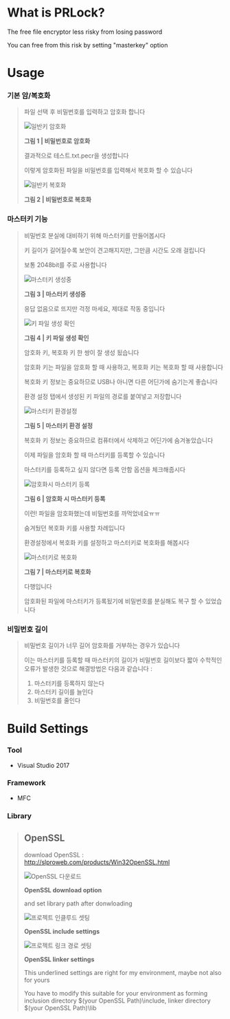 What is PRLock?
=============================
The free file encryptor less risky from losing password

You can free from this risk by setting "masterkey" option



Usage
=============================
### 기본 암/복호화
> 파일 선택 후 비밀번호를 입력하고 암호화 합니다
> 
> ![일반키 암호화](https://user-images.githubusercontent.com/67177785/126548432-e5c0b07c-9d44-449d-a5d9-4c7401161dfe.PNG)
> 
> **그림 1 | 비밀번호로 암호화**
> 
> 결과적으로 테스트.txt.pecr을 생성합니다
> 
> 이렇게 암호화된 파일을 비밀번호를 입력해서 복호화 할 수 있습니다
> 
>![일반키 복호화](https://user-images.githubusercontent.com/67177785/126549106-b7e7f6aa-d044-4125-b4fb-e076c702a5ea.PNG)
>
> **그림 2 | 비밀번호로 복호화**
### 마스터키 기능
>
> 비밀번호 분실에 대비하기 위해 마스터키를 만들어봅시다
> 
> 키 길이가 길어질수록 보안이 견고해지지만, 그만큼 시간도 오래 걸립니다
> 
> 보통 2048bit를 주로 사용합니다
>
>
> ![마스터키 생성중](https://user-images.githubusercontent.com/67177785/127697147-f9b61375-e187-42a5-b0b3-cd8dac70047e.PNG)
>
> 
> **그림 3 | 마스터키 생성중**
>
> 응답 없음으로 뜨지만 걱정 마세요, 제대로 작동 중입니다
> 
> ![키 파일 생성 확인](https://user-images.githubusercontent.com/67177785/126549268-ac447802-bb05-4346-b526-edf56194593d.PNG)
>
> **그림 4  | 키 파일 생성 확인**
>
> 암호화 키, 복호화 키 한 쌍이 잘 생성 됬습니다
> 
> 암호화 키는 파일을 암호화 할 때 사용하고, 복호화 키는 복호화 할 때 사용합니다
> 
> 복호화 키 정보는 중요하므로 USB나 아니면 다른 어딘가에 숨기는게 좋습니다
> 
> 환경 설정 탭에서 생성된 키 파일의 경로를 붙여넣고 저장합니다
>
> ![마스터키 환경설정](https://user-images.githubusercontent.com/67177785/126549316-54986771-fe54-46e6-b688-c4263473864c.PNG)
> 
> **그림 5 | 마스터키 환경 설정**
>
> 복호화 키 정보는 중요하므로 컴퓨터에서 삭제하고 어딘가에 숨겨놓았습니다
>
> 이제 파일을 암호화 할 때 마스터키를 등록할 수 있습니다
> 
> 마스터키를 등록하고 싶지 않다면 등록 안함 옵션을 체크해줍시다
>
> ![암호화시 마스터키 등록](https://user-images.githubusercontent.com/67177785/126549343-4142c997-0045-4ab8-960a-0050054c7d25.PNG)
> 
> **그림 6 | 암호화 시 마스터키 등록**
>
> 이런! 파일을 암호화했는데 비밀번호를 까먹었네요ㅠㅠ
> 
> 숨겨뒀던 복호화 키를 사용할 차례입니다
>
> 환경설정에서 복호화 키를 설정하고 마스터키로 복호화를 해봅시다
>
> ![마스터키로 복호화](https://user-images.githubusercontent.com/67177785/126549364-0f88993d-486c-4ea8-9cd2-7cfef4599f13.PNG)
> 
> **그림 7 | 마스터키로 복호화**
>
> 다행입니다
> 
> 암호화된 파일에 마스터키가 등록됬기에 비밀번호를 분실해도 복구 할 수 있었습니다
>
### 비밀번호 길이
>
> 비밀번호 길이가 너무 길어 암호화를 거부하는 경우가 있습니다
> 
> 이는 마스터키를 등록할 때 마스터키의 길이가 비밀번호 길이보다 짧아 수학적인 오류가 발생한 것으로 해결방법은 다음과 같습니다 :
> 
> 1. 마스터키를 등록하지 않는다
> 2. 마스터키 길이를 늘인다
> 3. 비밀번호를 줄인다

Build Settings
=============================
### Tool
- Visual Studio 2017

### Framework
- MFC

### Library
>
> OpenSSL
> -------------------------
> download OpenSSL : http://slproweb.com/products/Win32OpenSSL.html
>
> ![OpenSSL 다운로드](https://user-images.githubusercontent.com/67177785/127702119-9bc2e801-1535-4f3a-9c00-0fc92ca8325d.PNG)
> 
> **OpenSSL download option**
> 
> and set library path after donwloading
> 
> ![프로젝트 인클루드 셋팅](https://user-images.githubusercontent.com/67177785/127702158-bb31a936-3b85-4a57-9307-63fb0ae45b54.PNG)
> 
> **OpenSSL include settings**
> 
> ![프로젝트 링크 경로 셋팅](https://user-images.githubusercontent.com/67177785/127702165-9075a2b0-bad6-47e3-b8c0-99f0bfbadbe8.PNG)
> 
> **OpenSSL linker settings**
> 
> This underlined settings are right for my environment, maybe not also for yours
> 
> You have to modify this suitable for your environment as forming inclusion directory $(your OpenSSL Path)\include, linker directory $(your OpenSSL Path)\lib